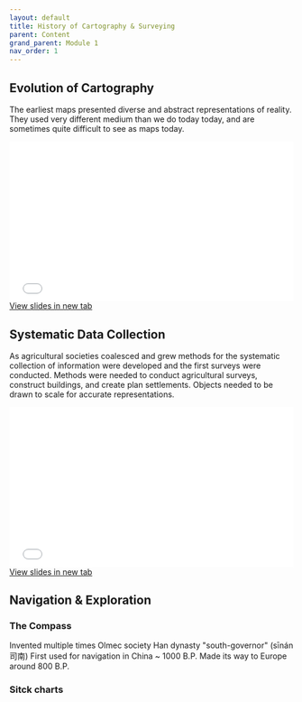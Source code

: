 ```yaml
---
layout: default
title: History of Cartography & Surveying
parent: Content
grand_parent: Module 1
nav_order: 1
---
```



## Evolution of Cartography

The earliest maps presented diverse and abstract representations of reality.  They used very different medium than we do today today, and are sometimes quite difficult to see as maps today.  

<div style="overflow: hidden;
  padding-top: 56.25%;
  position: relative">
  <iframe src="content/EarlyHistoy.html" title="Processes" scrolling="no" frameborder="0"
    style="border: 0;
   height: 100%;
   left: 0;
   position: absolute;
   top: 0;
   width: 100%;">
   <p>Your browser does not support iframes.</p>
 </iframe>
</div>
<a href="content/EarlyHistoy.html" target="_blank">View slides in new tab</a>

## Systematic Data Collection
As agricultural societies coalesced and grew methods for the systematic collection of information were developed and the first surveys were conducted.  Methods were needed to conduct agricultural surveys, construct buildings, and create plan settlements.  Objects needed to be drawn to scale for accurate representations.

<div style="overflow: hidden;
  padding-top: 56.25%;
  position: relative">
  <iframe src="content/Surveys.html" title="Processes" scrolling="no" frameborder="0"
    style="border: 0;
   height: 100%;
   left: 0;
   position: absolute;
   top: 0;
   width: 100%;">
   <p>Your browser does not support iframes.</p>
 </iframe>
</div>
<a href="content/Surveys.html" target="_blank">View slides in new tab</a>


## Navigation & Exploration

### The Compass

Invented multiple times
Olmec society
Han dynasty
"south-governor" (sīnán 司南)
First used for navigation in China ~ 1000 B.P.
Made its way to Europe around 800 B.P.

### Sitck charts
